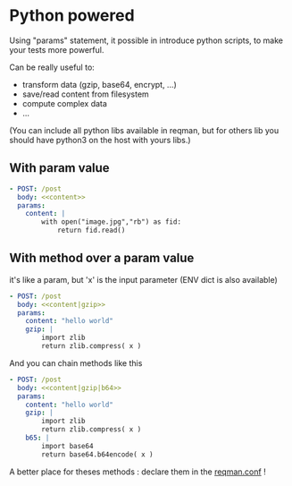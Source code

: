 # Python powered

Using "params" statement, it possible in introduce python scripts, to make your tests more powerful.

Can be really useful to:

 * transform data (gzip, base64, encrypt, ...)
 * save/read content from filesystem
 * compute complex data
 * ...

(You can include all python libs available in reqman, but for others lib you should have python3 on the host with yours libs.)


## With param value

```yaml
- POST: /post
  body: <<content>>
  params:
    content: |
        with open("image.jpg","rb") as fid:
            return fid.read()
```


## With method over a param value

it's like a param, but 'x' is the input parameter (ENV dict is also available)

```yaml
- POST: /post
  body: <<content|gzip>>
  params:
    content: "hello world"
    gzip: |
        import zlib
        return zlib.compress( x )

```

And you can chain methods like this

```yaml
- POST: /post
  body: <<content|gzip|b64>>
  params:
    content: "hello world"
    gzip: |
        import zlib
        return zlib.compress( x )
    b65: |
        import base64
        return base64.b64encode( x )
```

A better place for theses methods : declare them in the [reqman.conf](conf.md) !